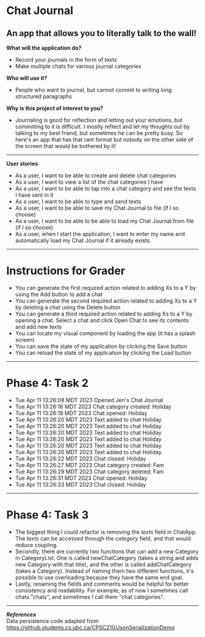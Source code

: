 # Chat Journal

## An app that allows you to literally talk to the wall!

**What will the application do?**
- Record your journals in the form of texts
- Make multiple chats for various journal categories

**Who will use it?**
- People who want to journal, but cannot commit to writing long structured paragraphs

**Why is this project of interest to you?**
- Journaling is good for reflection and letting out your emotions, but committing to it is difficult. I mostly reflect 
and let my thoughts out by talking to my best friend, but sometimes he can be pretty busy. So here's an app that has 
that rant format but nobody on the other side of the screen that would be bothered by it!
---
**User stories**
- As a user, I want to be able to create and delete chat categories
- As a user, I want to view a list of the chat categories I have
- As a user, I want to be able to tap into a chat category and see the texts I have sent in it
- As a user, I want to be able to type and send texts
- As a user, I want to be able to save my Chat Journal to file (if I so choose)
- As a user, I want to be able to be able to load my Chat Journal from file (if I so choose)
- As a user, when I start the application, I want to enter my name and automatically load my Chat Journal if it already exists.
---
# Instructions for Grader

- You can generate the first required action related to adding Xs to a Y by using the Add button to add a chat
- You can generate the second required action related to adding Xs to a Y by deleting a chat using the Delete
button
- You can generate a third required action related to adding Xs to a Y by opening a chat. Select a chat and click Open
Chat to see its contents and add new texts
- You can locate my visual component by loading the app (it has a splash screen)
- You can save the state of my application by clicking the Save button
- You can reload the state of my application by clicking the Load button
---

# Phase 4: Task 2
- Tue Apr 11 13:26:08 MDT 2023
Opened Jen's Chat Journal
- Tue Apr 11 13:26:16 MDT 2023
Chat category created: Holiday
- Tue Apr 11 13:26:18 MDT 2023
Chat opened: Holiday
- Tue Apr 11 13:26:20 MDT 2023
Text added to chat Holiday
- Tue Apr 11 13:26:20 MDT 2023
Text added to chat Holiday
- Tue Apr 11 13:26:20 MDT 2023
Text added to chat Holiday
- Tue Apr 11 13:26:20 MDT 2023
Text added to chat Holiday
- Tue Apr 11 13:26:20 MDT 2023
Text added to chat Holiday
- Tue Apr 11 13:26:20 MDT 2023
Text added to chat Holiday
- Tue Apr 11 13:26:22 MDT 2023
Chat closed: Holiday
- Tue Apr 11 13:26:27 MDT 2023
Chat category created: Fam
- Tue Apr 11 13:26:29 MDT 2023
Chat category deleted: Fam
- Tue Apr 11 13:26:31 MDT 2023
Chat opened: Holiday
- Tue Apr 11 13:26:33 MDT 2023
Chat closed: Holiday
---

# Phase 4: Task 3
- The biggest thing I could refactor is removing the *texts* field in ChatApp. The *texts* can be accessed through the
*category* field, and that would reduce coupling.
- Secondly, there are currently two functions that can add a new Category in CategoryList. One is called newChatCategory
  (takes a string and adds new Category with that title), and the other is called addChatCategory (takes a Category). 
Instead of naming them two different functions, it's possible to use overloading because they have the same end goal.
- Lastly, renaming the fields and comments would be helpful for
better consistency and readability. For example, as of now I sometimes call chats "chats", and sometimes I call them 
"chat categories".
---

***References***\
Data persistence code adapted from https://github.students.cs.ubc.ca/CPSC210/JsonSerializationDemo